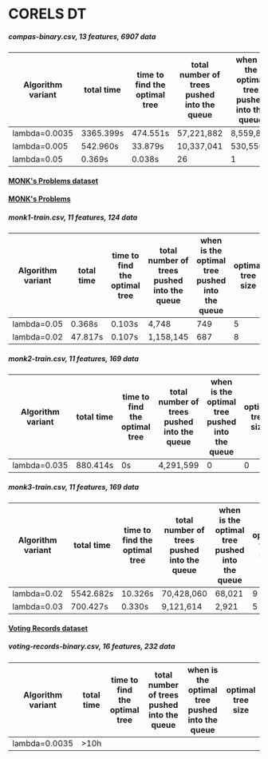 # CORELS DT

##### compas-binary.csv, 13 features, 6907 data
Algorithm variant | total time | time to find the optimal tree | total number of trees pushed into the queue | when is the optimal tree pushed into the queue | optimal tree size
  ------------- | ------------- | ------------- | -------------  | -------------  | -------------
lambda=0.0035 | 3365.399s | 474.551s | 57,221,882 | 8,559,870 | 6
lambda=0.005 | 542.960s | 33.879s | 10,337,041 | 530,556 | 3
lambda=0.05 | 0.369s | 0.038s | 26 | 1 | 2


#### [MONK's Problems dataset](https://archive.ics.uci.edu/ml/datasets/MONK's+Problems)
#### [MONK's Problems](https://www.researchgate.net/profile/Yoram_Reich/publication/2293492_The_MONK's_Problems_A_Performance_Comparison_of_Different_Learning_Algorithms/links/57358d6208ae9f741b2987fb/The-MONKs-Problems-A-Performance-Comparison-of-Different-Learning-Algorithms.pdf)

##### monk1-train.csv, 11 features, 124 data
Algorithm variant | total time | time to find the optimal tree | total number of trees pushed into the queue | when is the optimal tree pushed into the queue | optimal tree size
  ------------- | ------------- | ------------- | -------------  | -------------  | -------------
lambda=0.05 | 0.368s | 0.103s | 4,748 | 749 | 5
lambda=0.02 | 47.817s | 0.107s | 1,158,145 | 687 | 8

##### monk2-train.csv, 11 features, 169 data
Algorithm variant | total time | time to find the optimal tree | total number of trees pushed into the queue | when is the optimal tree pushed into the queue | optimal tree size
  ------------- | ------------- | ------------- | -------------  | -------------  | -------------
lambda=0.035 | 880.414s | 0s | 4,291,599 | 0 | 0


##### monk3-train.csv, 11 features, 169 data
Algorithm variant | total time | time to find the optimal tree | total number of trees pushed into the queue | when is the optimal tree pushed into the queue | optimal tree size
  ------------- | ------------- | ------------- | -------------  | -------------  | -------------
lambda=0.02 | 5542.682s | 10.326s | 70,428,060 | 68,021 | 9
lambda=0.03 | 700.427s | 0.330s | 9,121,614 | 2,921 | 5


#### [Voting Records dataset](https://archive.ics.uci.edu/ml/datasets/congressional+voting+records)
##### voting-records-binary.csv, 16 features, 232 data
Algorithm variant | total time | time to find the optimal tree | total number of trees pushed into the queue | when is the optimal tree pushed into the queue | optimal tree size
  ------------- | ------------- | ------------- | -------------  | -------------  | -------------
lambda=0.0035 | >10h |  |  |  | 